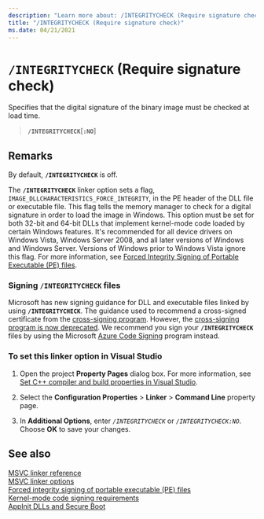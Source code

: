 ```yaml
---
description: "Learn more about: /INTEGRITYCHECK (Require signature check)"
title: "/INTEGRITYCHECK (Require signature check)"
ms.date: 04/21/2021
---
```

# `/INTEGRITYCHECK` (Require signature check)

Specifies that the digital signature of the binary image must be checked at load time.

> **`/INTEGRITYCHECK`**[**`:NO`**]

## Remarks

By default, **`/INTEGRITYCHECK`** is off.

The **`/INTEGRITYCHECK`** linker option sets a flag, `IMAGE_DLLCHARACTERISTICS_FORCE_INTEGRITY`, in the PE header of the DLL file or executable file. This flag tells the memory manager to check for a digital signature in order to load the image in Windows. This option must be set for both 32-bit and 64-bit DLLs that implement kernel-mode code loaded by certain Windows features. It's recommended for all device drivers on Windows Vista, Windows Server 2008, and all later versions of Windows and Windows Server. Versions of Windows prior to Windows Vista ignore this flag. For more information, see [Forced Integrity Signing of Portable Executable (PE) files](https://social.technet.microsoft.com/wiki/contents/articles/255.forced-integrity-signing-of-portable-executable-pe-files.aspx).

### Signing `/INTEGRITYCHECK` files

Microsoft has new signing guidance for DLL and executable files linked by using **`/INTEGRITYCHECK`**. The guidance used to recommend a cross-signed certificate from the [cross-signing program](/windows-hardware/drivers/install/cross-certificates-for-kernel-mode-code-signing). However, the [cross-signing program is now deprecated](/windows-hardware/drivers/install/deprecation-of-software-publisher-certificates-and-commercial-release-certificates). We recommend you sign your **`/INTEGRITYCHECK`** files by using the Microsoft [Azure Code Signing](https://techcommunity.microsoft.com/t5/video-hub/reduce-developer-friction-with-azure-code-signing/m-p/1698637) program instead.

### To set this linker option in Visual Studio

1. Open the project **Property Pages** dialog box. For more information, see [Set C++ compiler and build properties in Visual Studio](../working-with-project-properties.md).

1. Select the **Configuration Properties** > **Linker** > **Command Line** property page.

1. In **Additional Options**, enter *`/INTEGRITYCHECK`* or *`/INTEGRITYCHECK:NO`*. Choose **OK** to save your changes.

## See also

[MSVC linker reference](linking.md)<br/>
[MSVC linker options](linker-options.md)<br/>
[Forced integrity signing of portable executable (PE) files](https://social.technet.microsoft.com/wiki/contents/articles/255.forced-integrity-signing-of-portable-executable-pe-files.aspx)<br/>
[Kernel-mode code signing requirements](/windows-hardware/drivers/install/kernel-mode-code-signing-requirements--windows-vista-and-later-)<br/>
[AppInit DLLs and Secure Boot](/windows/win32/dlls/secure-boot-and-appinit-dlls)
